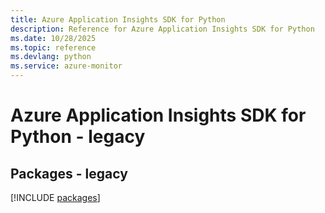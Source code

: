 ```yaml
---
title: Azure Application Insights SDK for Python
description: Reference for Azure Application Insights SDK for Python
ms.date: 10/28/2025
ms.topic: reference
ms.devlang: python
ms.service: azure-monitor
---
```

# Azure Application Insights SDK for Python - legacy
## Packages - legacy
[!INCLUDE [packages](application-insights-index.md)]